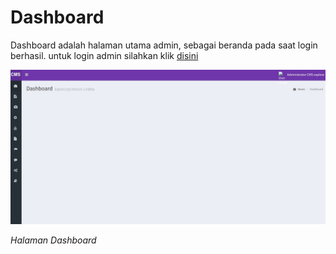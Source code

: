 <h1><i class="fa fa-dashboard"></i> Dashboard</h1>

Dashboard adalah halaman utama admin, sebagai beranda pada saat login berhasil.
untuk login admin silahkan klik [disini <i class="fa fa-external-link"></i>](http://explore-corp.com/admin)



![Dashboard](../img/dashboard.jpg)

*Halaman Dashboard*

